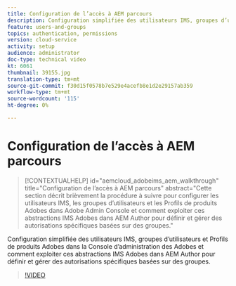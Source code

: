 ```yaml
---
title: Configuration de l’accès à AEM parcours
description: Configuration simplifiée des utilisateurs IMS, groupes d’utilisateurs et Profils de produits Adobes dans la Console d’administration des Adobes et comment exploiter ces abstractions IMS Adobes dans AEM Author pour définir et gérer des autorisations spécifiques basées sur des groupes.
feature: users-and-groups
topics: authentication, permissions
version: cloud-service
activity: setup
audience: administrator
doc-type: technical video
kt: 6061
thumbnail: 39155.jpg
translation-type: tm+mt
source-git-commit: f30d15f0578b7e529e4acefb8e1d2e29157ab359
workflow-type: tm+mt
source-wordcount: '115'
ht-degree: 0%

---
```



# Configuration de l’accès à AEM parcours

>[!CONTEXTUALHELP]
>id="aemcloud_adobeims_aem_walkthrough"
>title="Configuration de l’accès à AEM parcours"
>abstract="Cette section décrit brièvement la procédure à suivre pour configurer les utilisateurs IMS, les groupes d’utilisateurs et les Profils de produits Adobes dans Adobe Admin Console et comment exploiter ces abstractions IMS Adobes dans AEM Author pour définir et gérer des autorisations spécifiques basées sur des groupes."

Configuration simplifiée des utilisateurs IMS, groupes d’utilisateurs et Profils de produits Adobes dans la Console d’administration des Adobes et comment exploiter ces abstractions IMS Adobes dans AEM Author pour définir et gérer des autorisations spécifiques basées sur des groupes.

>[!VIDEO](https://video.tv.adobe.com/v/39155/?quality=12&learn=on)
